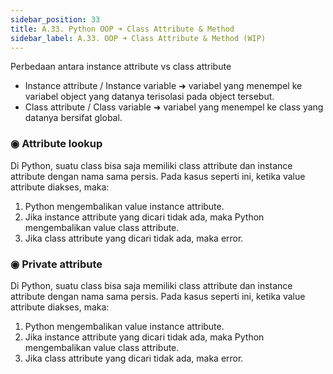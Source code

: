 ```yaml
---
sidebar_position: 33
title: A.33. Python OOP ➜ Class Attribute & Method
sidebar_label: A.33. OOP ➜ Class Attribute & Method (WIP)
---
```


Perbedaan antara instance attribute vs class attribute

- Instance attribute / Instance variable ➜ variabel yang menempel ke variabel object yang datanya terisolasi pada object tersebut.
- Class attribute / Class variable ➜ variabel yang menempel ke class yang datanya bersifat global.

### ◉ Attribute lookup

Di Python, suatu class bisa saja memiliki class attribute dan instance attribute dengan nama sama persis. Pada kasus seperti ini, ketika value attribute diakses, maka:

1. Python mengembalikan value instance attribute.
1. Jika instance attribute yang dicari tidak ada, maka Python mengembalikan value class attribute.
1. Jika class attribute yang dicari tidak ada, maka error.

### ◉ Private attribute

Di Python, suatu class bisa saja memiliki class attribute dan instance attribute dengan nama sama persis. Pada kasus seperti ini, ketika value attribute diakses, maka:

1. Python mengembalikan value instance attribute.
1. Jika instance attribute yang dicari tidak ada, maka Python mengembalikan value class attribute.
1. Jika class attribute yang dicari tidak ada, maka error.
